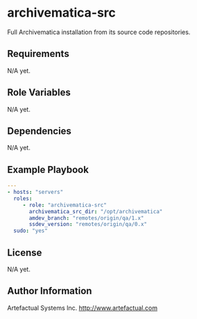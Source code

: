archivematica-src
=================

Full Archivematica installation from its source code repositories.

Requirements
------------

N/A yet.

Role Variables
--------------

N/A yet.

Dependencies
------------

N/A yet.

Example Playbook
----------------

```yaml
---
- hosts: "servers"
  roles:
     - role: "archivematica-src"
       archivematica_src_dir: "/opt/archivematica"
       amdev_branch: "remotes/origin/qa/1.x"
       ssdev_version: "remotes/origin/qa/0.x"
  sudo: "yes"
```

License
-------

N/A yet.

Author Information
------------------

Artefactual Systems Inc.
http://www.artefactual.com